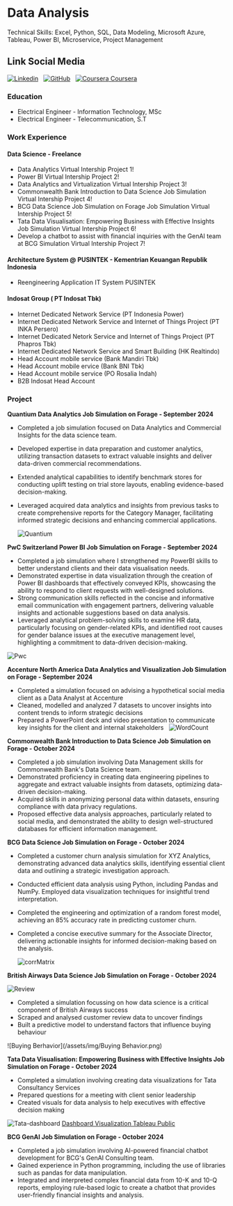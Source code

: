 

# Data Analysis
Technical Skills: Excel, Python, SQL, Data Modeling, Microsoft Azure, Tableau, Power BI, Microservice, Project Management


## Link Social Media
[![Linkedin](https://i.sstatic.net/gVE0j.png)](https://www.linkedin.com/in/burhanudin-badiuzaman4a9204161/)
&nbsp;
[![GitHub](https://i.sstatic.net/tskMh.png)](https://github.com/burhanudinera2018)
&nbsp;
[![Coursera](/assets/img/coursera.png) Coursera](https://www.coursera.org/user/4c17c704eb4eaf802fbd655231fecac2)



### Education
- Electrical Engineer - Information Technology, MSc
- Electrical Engineer - Telecommunication, S.T

### Work Experience

#### Data Science - Freelance
- Data Analytics Virtual Intership Project 1!
- Power BI Virtual Intership Project 2!
- Data Analytics and Virtualization Virtual Intership Project 3!
- Commonwealth Bank Introduction to Data Science Job Simulation Virtual Intership Project 4!
- BCG Data Science Job Simulation on Forage Job Simulation Virtual Intership Project 5!
- Tata Data Visualisation: Empowering Business with Effective Insights Job
Simulation Virtual Intership Project 6!
- Develop a chatbot to assist with financial inquiries with the GenAI team at BCG Simulation Virtual Intership Project 7!
  
#### Architecture System @ PUSINTEK - Kementrian Keuangan Republik Indonesia
- Reengineering Application IT System PUSINTEK

#### Indosat Group ( PT Indosat Tbk)
- Internet Dedicated Network Service (PT Indonesia Power)
- Internet Dedicated Network Service and Internet of Things Project (PT INKA Persero)
- Internet Dedicated Netork Service and Internet of Things Project (PT Phapros Tbk)
- Internet Dedicated Network Service and Smart Building (HK Realtindo)
- Head Account mobile service (Bank Mandiri Tbk)
- Head Account mobile ervice (Bank BNI Tbk)
- Head Account mobile service (PO Rosalia Indah)
- B2B Indosat Head Account

### Project

**Quantium Data Analytics Job Simulation on Forage - September 2024**
 * Completed a job simulation focused on Data Analytics and Commercial Insights
   for the data science team.
 * Developed expertise in data preparation and customer analytics, utilizing
   transaction datasets to extract valuable insights and deliver data-driven
   commercial recommendations.
 * Extended analytical capabilities to identify benchmark stores for conducting
   uplift testing on trial store layouts, enabling evidence-based
   decision-making.
 * Leveraged acquired data analytics and insights from previous tasks to create
   comprehensive reports for the Category Manager, facilitating informed
   strategic decisions and enhancing commercial applications.

    ![Quantium](/assets/img/Quantium.png)


**PwC Switzerland Power BI Job Simulation on Forage - September 2024**


 * Completed a job simulation where I strengthened my PowerBI skills to better
   understand clients and their data visualisation needs.
 * Demonstrated expertise in data visualization through the creation of Power BI
   dashboards that effectively conveyed KPIs, showcasing the ability to respond
   to client requests with well-designed solutions.
 * Strong communication skills reflected in the concise and informative email
   communication with engagement partners, delivering valuable insights and
   actionable suggestions based on data analysis.
 * Leveraged analytical problem-solving skills to examine HR data, particularly
   focusing on gender-related KPIs, and identified root causes for gender
   balance issues at the executive management level, highlighting a commitment
   to data-driven decision-making.

![Pwc](/assets/img/Pwc.png)
 

**Accenture North America Data Analytics and Visualization Job Simulation on
Forage - September 2024**


 * Completed a simulation focused on advising a hypothetical social media client
   as a Data Analyst at Accenture
 * Cleaned, modelled and analyzed 7 datasets to uncover insights into content
   trends to inform strategic decisions
 * Prepared a PowerPoint deck and video presentation to communicate key insights
   for the client and internal stakeholders
    
   ![WordCount](/assets/img/WordCount.png)


**Commonwealth Bank Introduction to Data Science Job Simulation on Forage -
October 2024**


 * Completed a job simulation involving Data Management skills for Commonwealth
   Bank's Data Science team.
 * Demonstrated proficiency in creating data engineering pipelines to aggregate
   and extract valuable insights from datasets, optimizing data-driven
   decision-making.
 * Acquired skills in anonymizing personal data within datasets, ensuring
   compliance with data privacy regulations.
 * Proposed effective data analysis approaches, particularly related to social
   media, and demonstrated the ability to design well-structured databases for
   efficient information management.


**BCG Data Science Job Simulation on Forage - October 2024**

 * Completed a customer churn analysis simulation for XYZ Analytics,
   demonstrating advanced data analytics skills, identifying essential client
   data and outlining a strategic investigation approach.
 * Conducted efficient data analysis using Python, including Pandas and NumPy.
   Employed data visualization techniques for insightful trend interpretation.
 * Completed the engineering and optimization of a random forest model,
   achieving an 85% accuracy rate in predicting customer churn.
 * Completed a concise executive summary for the Associate Director, delivering
   actionable insights for informed decision-making based on the analysis.

   ![corrMatrix](/assets/img/corrMatrix.png)

**British Airways Data Science Job Simulation on Forage - October 2024**
  
 ![Review](/assets/img/Review.png)

 * Completed a simulation focussing on how data science is a critical component
   of British Airways success
 * Scraped and analysed customer review data to uncover findings
 * Built a predictive model to understand factors that influence buying
   behaviour

 ![Buying Berhavior](/assets/img/Buying Behavior.png)

**Tata Data Visualisation: Empowering Business with Effective Insights Job
Simulation on Forage - October 2024**


 * Completed a simulation involving creating data visualizations for Tata
   Consultancy Services
 * Prepared questions for a meeting with client senior leadership
 * Created visuals for data analysis to help executives with effective decision
   making

![Tata-dashboard](/assets/img/Tata-dashboard.png)
<a href="https://public.tableau.com/views/TATATask3-CreatingEffectiveVisuals/Dashboard1?:language=en-US&publish=yes&:sid=&:redirect=auth&:display_count=n&:origin=viz_share_link">Dashboard Visualization Tableau Public</a>
    


**BCG GenAI Job Simulation on Forage - October 2024**

 * Completed a job simulation involving AI-powered financial chatbot development
   for BCG's GenAI Consulting team.
 * Gained experience in Python programming, including the use of libraries such
   as pandas for data manipulation.
 * Integrated and interpreted complex financial data from 10-K and 10-Q reports,
   employing rule-based logic to create a chatbot that provides user-friendly
   financial insights and analysis.
